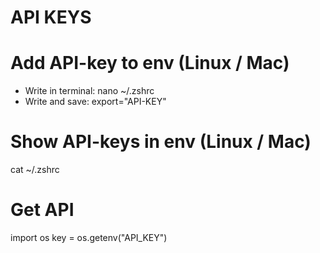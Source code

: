 # API KEYS

# Add API-key to env (Linux / Mac)
- Write in terminal:
nano ~/.zshrc
- Write and save:
export="API-KEY"

# Show API-keys in env (Linux / Mac)
cat ~/.zshrc

# Get API
import os
key = os.getenv("API_KEY")

